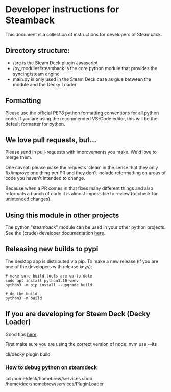 # Developer instructions for Steamback

This document is a collection of instructions for developers of Steamback.

## Directory structure:

* /src is the Steam Deck plugin Javascript
* /py_modules/steamback is the core python module that provides the syncing/steam engine
* main.py is only used in the Steam Deck case as glue between the module and the Decky Loader

## Formatting

Please use the official PEP8 python formatting conventions for all python code.  If you are using the recommended VS-Code editor, this will be the default formatter for python.

## We love pull requests, but...

Please send in pull-requests with improvements you make.  We'd love to merge them.  

One caveat: please make the requests 'clean' in the sense that they only fix/improve one thing per PR and they don't include reformatting on areas of code you haven't intended to change.

Because when a PR comes in that fixes many different things and also reformats a bunch of code it is almost impossible to review (to check for unintended changes).

## Using this module in other projects

The python "steamback" module can be used in your other python projects.  See the (crude) developer documentation [here](steamback/index.html).

## Releasing new builds to pypi

The desktop app is distributed via pip.  To make a new release (if you are one of the developers with release keys):

```
# make sure build tools are up-to-date
sudo apt install python3.10-venv
python3 -m pip install --upgrade build

# do the build
python3 -m build
```

## If you are developing for Steam Deck (Decky Loader)

Good tips [here](https://wiki.deckbrew.xyz/en/plugin-dev/cef-debugging).

First make sure you are using the correct version of node:
nvm use --lts

cli/decky plugin build

### How to debug python on steamdeck

cd /home/deck/homebrew/services
sudo /home/deck/homebrew/services/PluginLoader